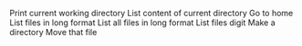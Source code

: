 Print current working directory
List content of current directory
Go to home
List files in long format
List all files in long format
List files digit
Make a directory
Move that file
